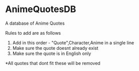 # AnimeQuotesDB
A database of Anime Quotes

Rules to add are as follows
1. Add in this order - "Quote",Character,Anime in a single line
2. Make sure the quote doesnt already exist
3. Make sure the quote is in English only

*All quotes that dont fit these will be removed